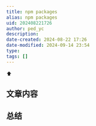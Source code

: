 ```yaml
---
title: npm packages
alias: npm packages
uid: 202408221726
author: ped_yc
description: 
date-created: 2024-08-22 17:26
date-modified: 2024-09-14 23:54
type: 
tags: []
---
```


⬆

##


## 文章内容

## 总结
